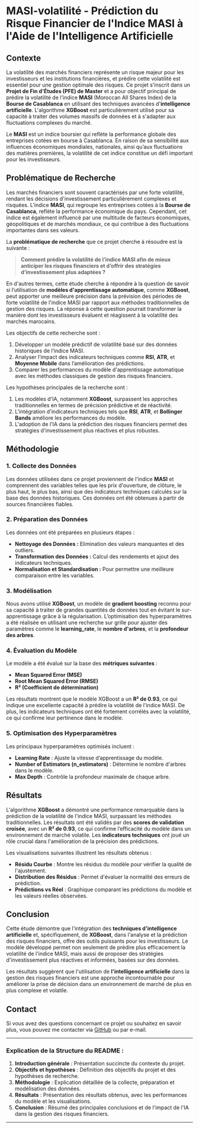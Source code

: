 # MASI-volatilité - Prédiction du Risque Financier de l'Indice MASI à l'Aide de l'Intelligence Artificielle

## Contexte

La volatilité des marchés financiers représente un risque majeur pour les investisseurs et les institutions financières, et prédire cette volatilité est essentiel pour une gestion optimale des risques. Ce projet s'inscrit dans un **Projet de Fin d'Études (PFE) de Master** et a pour objectif principal de prédire la volatilité de l'indice **MASI** (Moroccan All Shares Index) de la **Bourse de Casablanca** en utilisant des techniques avancées d'**intelligence artificielle**. L'algorithme **XGBoost** est particulièrement utilisé pour sa capacité à traiter des volumes massifs de données et à s'adapter aux fluctuations complexes du marché.

Le **MASI** est un indice boursier qui reflète la performance globale des entreprises cotées en bourse à Casablanca. En raison de sa sensibilité aux influences économiques mondiales, nationales, ainsi qu’aux fluctuations des matières premières, la volatilité de cet indice constitue un défi important pour les investisseurs.

## Problématique de Recherche

Les marchés financiers sont souvent caractérisés par une forte volatilité, rendant les décisions d'investissement particulièrement complexes et risquées. L’indice **MASI**, qui regroupe les entreprises cotées à la **Bourse de Casablanca**, reflète la performance économique du pays. Cependant, cet indice est également influencé par une multitude de facteurs économiques, géopolitiques et de marchés mondiaux, ce qui contribue à des fluctuations importantes dans ses valeurs.

La **problématique de recherche** que ce projet cherche à résoudre est la suivante :
> **Comment prédire la volatilité de l’indice MASI afin de mieux anticiper les risques financiers et d’offrir des stratégies d’investissement plus adaptées ?**

En d'autres termes, cette étude cherche à répondre à la question de savoir si l’utilisation de **modèles d'apprentissage automatique**, comme **XGBoost**, peut apporter une meilleure précision dans la prévision des périodes de forte volatilité de l'indice MASI par rapport aux méthodes traditionnelles de gestion des risques. La réponse à cette question pourrait transformer la manière dont les investisseurs évaluent et réagissent à la volatilité des marchés marocains.

Les objectifs de cette recherche sont :
1. Développer un modèle prédictif de volatilité basé sur des données historiques de l’indice MASI.
2. Analyser l’impact des indicateurs techniques comme **RSI**, **ATR**, et **Moyenne Mobile** dans l’amélioration des prédictions.
3. Comparer les performances du modèle d'apprentissage automatique avec les méthodes classiques de gestion des risques financiers.



Les hypothèses principales de la recherche sont :
1. Les modèles d'IA, notamment **XGBoost**, surpassent les approches traditionnelles en termes de précision prédictive et de réactivité.
2. L'intégration d'indicateurs techniques tels que **RSI**, **ATR**, et **Bollinger Bands** améliore les performances du modèle.
3. L'adoption de l'IA dans la prédiction des risques financiers permet des stratégies d'investissement plus réactives et plus robustes.


## Méthodologie

### 1. **Collecte des Données**

Les données utilisées dans ce projet proviennent de l'indice **MASI** et comprennent des variables telles que les prix d'ouverture, de clôture, le plus haut, le plus bas, ainsi que des indicateurs techniques calculés sur la base des données historiques. Ces données ont été obtenues à partir de sources financières fiables.

### 2. **Préparation des Données**

Les données ont été préparées en plusieurs étapes :
- **Nettoyage des Données :** Elimination des valeurs manquantes et des outliers.
- **Transformation des Données :** Calcul des rendements et ajout des indicateurs techniques.
- **Normalisation et Standardisation :** Pour permettre une meilleure comparaison entre les variables.

### 3. **Modélisation**

Nous avons utilisé **XGBoost**, un modèle de **gradient boosting** reconnu pour sa capacité à traiter de grandes quantités de données tout en évitant le sur-apprentissage grâce à la régularisation. L’optimisation des hyperparamètres a été réalisée en utilisant une recherche sur grille pour ajuster des paramètres comme le **learning_rate**, le **nombre d'arbres**, et la **profondeur des arbres**.

### 4. **Évaluation du Modèle**

Le modèle a été évalué sur la base des **métriques suivantes** :
- **Mean Squared Error (MSE)**
- **Root Mean Squared Error (RMSE)**
- **R² (Coefficient de détermination)**

Les résultats montrent que le modèle XGBoost a un **R² de 0.93**, ce qui indique une excellente capacité à prédire la volatilité de l'indice MASI. De plus, les indicateurs techniques ont été fortement corrélés avec la volatilité, ce qui confirme leur pertinence dans le modèle.

### 5. **Optimisation des Hyperparamètres**

Les principaux hyperparamètres optimisés incluent :
- **Learning Rate** : Ajuste la vitesse d’apprentissage du modèle.
- **Number of Estimators (n_estimators)** : Détermine le nombre d'arbres dans le modèle.
- **Max Depth** : Contrôle la profondeur maximale de chaque arbre.

## Résultats

L'algorithme **XGBoost** a démontré une performance remarquable dans la prédiction de la volatilité de l'indice MASI, surpassant les méthodes traditionnelles. Les résultats ont été validés par des **scores de validation croisée**, avec un **R² de 0.93**, ce qui confirme l’efficacité du modèle dans un environnement de marché volatile. Les **indicateurs techniques** ont joué un rôle crucial dans l'amélioration de la précision des prédictions.

Les visualisations suivantes illustrent les résultats obtenus :
- **Résidu Courbe** : Montre les résidus du modèle pour vérifier la qualité de l'ajustement.
- **Distribution des Résidus** : Permet d'évaluer la normalité des erreurs de prédiction.
- **Prédictions vs Réel** : Graphique comparant les prédictions du modèle et les valeurs réelles observées.

## Conclusion

Cette étude démontre que l'intégration des **techniques d'intelligence artificielle** et, spécifiquement, de **XGBoost**, dans l'analyse et la prédiction des risques financiers, offre des outils puissants pour les investisseurs. Le modèle développé permet non seulement de prédire plus efficacement la volatilité de l'indice MASI, mais aussi de proposer des stratégies d'investissement plus réactives et informées, basées sur des données.

Les résultats suggèrent que l'utilisation de **l'intelligence artificielle** dans la gestion des risques financiers est une approche incontournable pour améliorer la prise de décision dans un environnement de marché de plus en plus complexe et volatile.

## Contact

Si vous avez des questions concernant ce projet ou souhaitez en savoir plus, vous pouvez me contacter via [GitHub](https://github.com/Aymane1904) ou par e-mail.

---

### **Explication de la Structure du README :**
1. **Introduction générale** : Présentation succincte du contexte du projet.
2. **Objectifs et hypothèses** : Définition des objectifs du projet et des hypothèses de recherche.
3. **Méthodologie** : Explication détaillée de la collecte, préparation et modélisation des données.
4. **Résultats** : Présentation des résultats obtenus, avec les performances du modèle et les visualisations.
5. **Conclusion** : Résumé des principales conclusions et de l'impact de l'IA dans la gestion des risques financiers.

---


